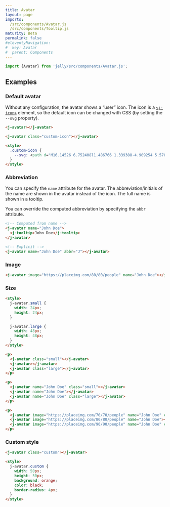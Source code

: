 ```yaml
---
title: Avatar
layout: page
imports:
  /src/components/Avatar.js
  /src/components/Tooltip.js
maturity: Beta
permalink: false
#eleventyNavigation:
#  key: Avatar
#  parent: Components
---
```


```javascript
import {Avatar} from 'jelly/src/components/Avatar.js';
```
<module-size modules="components/Avatar.js,util/DefineElementMixin.js,util/Stylable.js,components/Icon.js"></module-size>

## Examples

### Default avatar

Without any configuration, the avatar shows a “user” icon. The icon is a [`<j-icon>`](/icon) element, so the default icon can be changed with CSS (by setting the `--svg` property).

<render-example></render-example>

```html
<j-avatar></j-avatar>

<j-avatar class="custom-icon"></j-avatar>

<style>
  .custom-icon {
    --svg: <path d="M16.14526 6.752408l1.486766 1.339388-4.909254 5.578324c-.223349.249992-.903305.565635-2.039867.946926a.20002.20002 0 0 1-.120015.002272c-.105986-.031147-.166655-.142316-.135508-.248302l.00002.000005c.331547-1.128177.608798-1.817041.831754-2.066593l4.886105-5.55202zm.89182-1.013364l1.240148-1.409164c.369021-.413042.995814-.442158 1.39998-.065033.404167.377126.432657 1.017683.063636 1.430725L18.52354 7.07878l-1.48646-1.339735zM15.015176 5l-1.608163 1.8h-5.414C7.330035 6.8 6.8 7.33413 6.8 7.993012v8.013976C6.8 16.669964 7.33413 17.2 7.993012 17.2h8.013976c.662976 0 1.193012-.53413 1.193012-1.193012v-4.44073L19 9.551534v6.445114C19 17.655354 17.657621 19 15.996649 19H8.00335C6.344646 19 5 17.657621 5 15.996649V8.00335C5 6.344646 6.342379 5 8.003351 5h7.011825z"/>;
  }
</style>
```

### Abbreviation

You can specify the `name` attribute for the avatar. The abbreviation/initials of the name are shown in the avatar instead of the icon. The full name is shown in a tooltip.

You can override the computed abbreviation by specifying the `abbr` attribute.

<render-example></render-example>

```html
<!-- Computed from name -->
<j-avatar name="John Doe">
  <j-tooltip>John Doe</j-tooltip>
</j-avatar>

<!-- Explicit -->
<j-avatar name="John Doe" abbr="J"></j-avatar>
```

### Image

<render-example></render-example>

```html
<j-avatar image="https://placeimg.com/80/80/people" name="John Doe"></j-avatar>
```

### Size

<render-example></render-example>

```html
<style>
  j-avatar.small {
    width: 24px;
    height: 24px;
  }

  j-avatar.large {
    width: 48px;
    height: 48px;
  }
</style>

<p>
  <j-avatar class="small"></j-avatar>
  <j-avatar></j-avatar>
  <j-avatar class="large"></j-avatar>
</p>

<p>
  <j-avatar name="John Doe" class="small"></j-avatar>
  <j-avatar name="John Doe"></j-avatar>
  <j-avatar name="John Doe" class="large"></j-avatar>
</p>

<p>
  <j-avatar image="https://placeimg.com/70/70/people" name="John Doe" class="small"></j-avatar>
  <j-avatar image="https://placeimg.com/80/80/people" name="John Doe"></j-avatar>
  <j-avatar image="https://placeimg.com/90/90/people" name="John Doe" class="large"></j-avatar>
</p>
```

### Custom style

<render-example></render-example>

```html
<j-avatar class="custom"></j-avatar>

<style>
  j-avatar.custom {
    width: 50px;
    height: 50px;
    background: orange;
    color: black;
    border-radius: 4px;
  }
</style>
```
